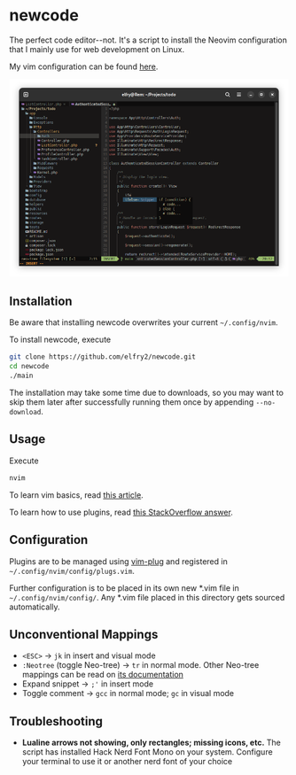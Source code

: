 # newcode
The perfect code editor--not. It's a script to install the Neovim configuration that I mainly use for web development on Linux.

My vim configuration can be found [here](https://github.com/elfry2/code).

![A screenshot of the latest version](screenshots/Screenshot%20from%202023-12-24%2005-18-27.png "A screenshot of the latest version")

## Installation
Be aware that installing newcode overwrites your current ```~/.config/nvim```.

To install newcode, execute 
```bash
git clone https://github.com/elfry2/newcode.git
cd newcode
./main
```
The installation may take some time due to downloads, so you may want to skip them later after successfully running them once by appending ```--no-download```.

## Usage
Execute
```bash
nvim
```

To learn vim basics, read [this article](https://www.linuxfoundation.org/blog/blog/classic-sysadmin-vim-101-a-beginners-guide-to-vim).

To learn how to use plugins, read [this StackOverflow answer](https://stackoverflow.com/a/55846872).

## Configuration
Plugins are to be managed using [vim-plug](https://github.com/junegunn/vim-plug) and registered in ```~/.config/nvim/config/plugs.vim```.

Further configuration is to be placed in its own new *.vim file in ```~/.config/nvim/config/```. Any *.vim file placed in this directory gets sourced automatically.

## Unconventional Mappings 
- ```<ESC>``` -> ```jk``` in insert and visual mode
- ```:Neotree``` (toggle Neo-tree) -> ```tr``` in normal mode. Other Neo-tree mappings can be read on [its documentation](https://github.com/nvim-neo-tree/neo-tree.nvim/blob/main/doc/neo-tree.txt)
- Expand snippet -> ```;'``` in insert mode
- Toggle comment -> ```gcc``` in normal mode; ```gc``` in visual mode

## Troubleshooting
- **Lualine arrows not showing, only rectangles; missing icons, etc.** The script has installed Hack Nerd Font Mono on your system. Configure your terminal to use it or another nerd font of your choice
